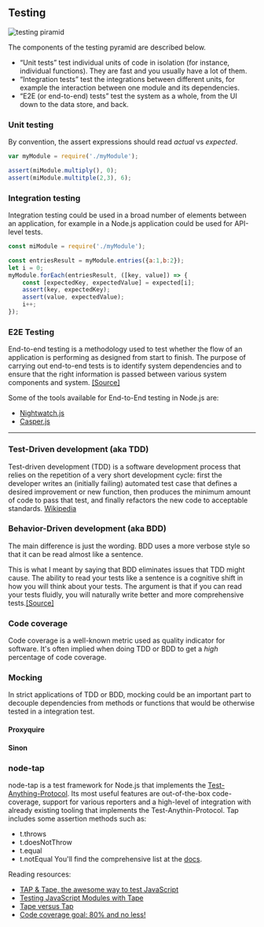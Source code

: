 ## Testing

![testing piramid](http://i.imgur.com/Ba9iGlr.png)

The components of the testing pyramid are described below.

- “Unit tests” test individual units of code in isolation (for instance, individual functions). They are fast and you usually have a lot of them.
- “Integration tests” test the integrations between different units, for example the interaction between one module and its dependencies.
- “E2E (or end-to-end) tests” test the system as a whole, from the UI down to the data store, and back.

### Unit testing
By convention, the assert expressions should read _actual_ vs _expected_.
```js
var myModule = require('./myModule');

assert(miModule.multiply(), 0);
assert(miModule.multitple(2,3), 6);
```

### Integration testing
Integration testing could be used in a broad number of elements between an application, for example in a Node.js application could be used for API-level tests.
```js
const miModule = require('./myModule');

const entriesResult = myModule.entries({a:1,b:2});
let i = 0;
myModule.forEach(entriesResult, ([key, value]) => {
    const [expectedKey, expectedValue] = expected[i];
    assert(key, expectedKey);
    assert(value, expectedValue);
    i++;
});
```


### E2E Testing
End-to-end testing is a methodology used to test whether the flow of an application is performing as designed from start to finish. The purpose of carrying out end-to-end tests is to identify system dependencies and to ensure that the right information is passed between various system components and system. [\[Source\]](https://www.techopedia.com/definition/7035/end-to-end-test)

Some of the tools available for End-to-End testing in Node.js are:
- [Nightwatch.js](http://nightwatchjs.org/)
- [Casper.js](http://casperjs.org/)


--------------------------

### Test-Driven development (aka TDD)
Test-driven development (TDD) is a software development process that relies on the repetition of a very short development cycle: first the developer writes an (initially failing) automated test case that defines a desired improvement or new function, then produces the minimum amount of code to pass that test, and finally refactors the new code to acceptable standards. [Wikipedia](https://en.wikipedia.org/wiki/Test-driven_development)

### Behavior-Driven development (aka BDD)
The main difference is just the wording. BDD uses a more verbose style so that it can be read almost like a sentence.

This is what I meant by saying that BDD eliminates issues that TDD might cause. The ability to read your tests like a sentence is a cognitive shift in how you will think about your tests. The argument is that if you can read your tests fluidly, you will naturally write better and more comprehensive tests.[\[Source\]](http://joshldavis.com/2013/05/27/difference-between-tdd-and-bdd/)

### Code coverage
Code coverage is a well-known metric used as quality indicator for software. It's often implied when doing TDD or BDD to get a _high_ percentage of code coverage.

### Mocking
In strict applications of TDD or BDD, mocking could be an important part to decouple dependencies from methods or functions that would be otherwise tested in a integration test.

#### Proxyquire
#### Sinon

### node-tap
node-tap is a test framework for Node.js that implements the [Test-Anything-Protocol](https://testanything.org/). Its most useful features are out-of-the-box code-coverage, support for various reporters and a high-level of integration with already existing tooling that implements the Test-Anythin-Protocol.
Tap includes some assertion methods such as:
- t.throws
- t.doesNotThrow
- t.equal
- t.notEqual
You'll find the comprehensive list at the [docs](http://www.node-tap.org/asserts/).

Reading resources:
- [TAP & Tape, the awesome way to test JavaScript](http://www.macwright.org/2014/03/11/tape-is-cool.html)
- [Testing JavaScript Modules with Tape](https://ponyfoo.com/articles/testing-javascript-modules-with-tape)
- [Tape versus Tap](https://remysharp.com/2016/02/08/testing-tape-vs-tap)
- [Code coverage goal: 80% and no less!](http://googletesting.blogspot.com.ar/2010/07/code-coverage-goal-80-and-no-less.html)
